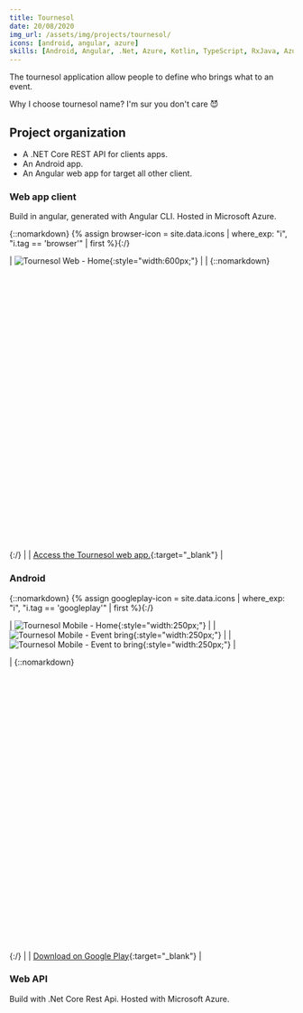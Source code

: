 ```yaml
---
title: Tournesol
date: 20/08/2020
img_url: /assets/img/projects/tournesol/
icons: [android, angular, azure]
skills: [Android, Angular, .Net, Azure, Kotlin, TypeScript, RxJava, Azure Devops,  Git]
---
```


The tournesol application allow people to define who brings what to an event.

Why I choose tournesol name? I'm sur you don't care 😈

## Project organization

- A .NET Core REST API for clients apps.
- An Android app.
- An Angular web app for target all other client.

### Web app client

Build in angular, generated with Angular CLI. Hosted in Microsoft Azure.

{::nomarkdown} {% assign browser-icon = site.data.icons | where_exp: "i", "i.tag == 'browser'" | first %}{:/}

| ![Tournesol Web - Home]({{page.img_url}}web-screenshot1.png){:style="width:600px;"} |
| {::nomarkdown}<svg  role="img" viewBox="0 0 24 24" class="icon big">{{browser-icon.svg}}</svg>{:/} |
| [Access the Tournesol web app.](https://tournesol-webapp.azurewebsites.net/){:target="_blank"} |

### Android

{::nomarkdown} {% assign googleplay-icon = site.data.icons | where_exp: "i", "i.tag == 'googleplay'" | first %}{:/}

| ![Tournesol Mobile - Home]({{page.img_url}}screenshot1.png){:style="width:250px;"} |  | ![Tournesol Mobile - Event bring]({{page.img_url}}screenshot2.png){:style="width:250px;"} |  | ![Tournesol Mobile - Event to bring]({{page.img_url}}screenshot3.png){:style="width:250px;"} |

| {::nomarkdown}<svg  role="img" viewBox="0 0 24 24" class="icon big">{{googleplay-icon.svg}}</svg>{:/} |
| [Download on Google Play](https://play.google.com/store/apps/details?id=fr.me.maoux.tournesol){:target="_blank"} |

### Web API

Build with .Net Core Rest Api. Hosted with Microsoft Azure. 